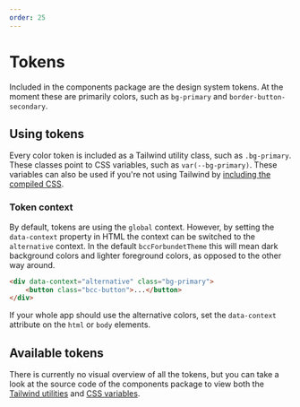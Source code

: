 ```yaml
---
order: 25
---
```


# Tokens

Included in the components package are the design system tokens. At the moment these are primarily colors, such as `bg-primary` and `border-button-secondary`.

## Using tokens
Every color token is included as a Tailwind utility class, such as `.bg-primary`. These classes point to CSS variables, such as `var(--bg-primary)`. These variables can also be used if you're not using Tailwind by [including the compiled CSS](./css-library.md#without-tailwind).

### Token context
By default, tokens are using the `global` context. However, by setting the `data-context` property in HTML the context can be switched to the `alternative` context. In the default `bccForbundetTheme` this will mean dark background colors and lighter foreground colors, as opposed to the other way around.

```html
<div data-context="alternative" class="bg-primary">
    <button class="bcc-button">...</button>
</div>
```

If your whole app should use the alternative colors, set the `data-context` attribute on the `html` or `body` elements.

## Available tokens
There is currently no visual overview of all the tokens, but you can take a look at the source code of the components package to view both the [Tailwind utilities](https://github.com/bcc-code/bcc-design/tree/main/design-library/src/tokens/tailwind) and [CSS variables](https://github.com/bcc-code/bcc-design/tree/main/design-library/src/tokens/variables).
